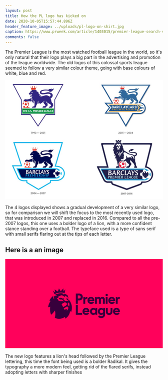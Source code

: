 ```yaml
---
layout: post
title: How the PL logo has kicked on
date: 2020-10-05T15:57:44.896Z
header_feature_image: ../uploads/pl-logo-on-shirt.jpg
caption: https://www.prweek.com/article/1403015/premier-league-search-sign-comms-agency-ahead-new-season
comments: false
---
```

The Premier League is the most watched football league in the world, so it's only natural that their logo plays a big part in the advertising and promotion of the league worldwide. The old logos of this colossal sports league seemed to follow a very similar colour theme, going with base colours of white, blue and red.

![](../uploads/old-pl-logos-2.jpg "Previous Premier League Logos")

The 4 logos displayed shows a gradual development of a very similar logo, so for comparison we will shift the focus to the most recently used logo, that was introduced in 2007 and replaced in 2016. Compared to all the pre-2007 logos, this one uses a bolder logo of a lion, with a more confident stance standing over a football. The typeface used is a type of sans serif with small serifs flaring out at the tips of each letter. 

## Here is a an image

![](../uploads/premier-league-logo.jpg "New Premier League Logo")

The new logo features a lion's head followed by the Premier League lettering, this time the font being used is a bolder Radikal. It gives the typography a more modern feel, getting rid of the flared serifs, instead adopting letters with sharper finishes